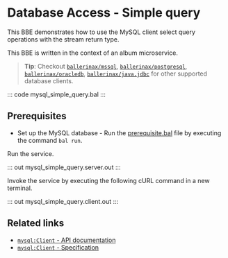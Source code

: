 # Database Access - Simple query

This BBE demonstrates how to use the MySQL client select query operations with the stream return type. 

This BBE is written in the context of an album microservice.

> **Tip**: Checkout [`ballerinax/mssql`](https://central.ballerina.io/ballerinax/mssql), [`ballerinax/postgresql`](https://central.ballerina.io/ballerinax/postgresql), [`ballerinax/oracledb`](https://central.ballerina.io/ballerinax/oracledb), [`ballerinax/java.jdbc`](https://central.ballerina.io/ballerinax/java.jdbc) for other supported database clients.

::: code mysql_simple_query.bal :::

## Prerequisites
- Set up the MySQL database - Run the [prerequisite.bal](https://github.com/ballerina-platform/ballerina-distribution/blob/master/examples/mysql-query-operation/prerequisites/prerequisite.bal) file by executing the command `bal run`.

Run the service.

::: out mysql_simple_query.server.out :::

Invoke the service by executing the following cURL command in a new terminal.

::: out mysql_simple_query.client.out :::

## Related links
- [`mysql:Client` - API documentation](https://lib.ballerina.io/ballerinax/mysql/latest/)
- [`mysql:Client` - Specification](https://github.com/ballerina-platform/module-ballerinax-mysql/blob/master/docs/spec/spec.md#2-client)
